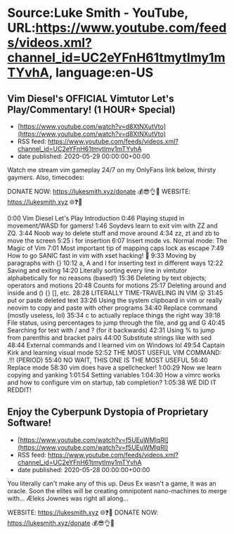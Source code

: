 # Source:Luke Smith - YouTube, URL:https://www.youtube.com/feeds/videos.xml?channel_id=UC2eYFnH61tmytImy1mTYvhA, language:en-US

## Vim Diesel's OFFICIAL Vimtutor Let's Play/Commentary! (1 HOUR+ Special)
 - [https://www.youtube.com/watch?v=d8XtNXutVto](https://www.youtube.com/watch?v=d8XtNXutVto)
 - RSS feed: https://www.youtube.com/feeds/videos.xml?channel_id=UC2eYFnH61tmytImy1mTYvhA
 - date published: 2020-05-29 00:00:00+00:00

Watch me stream vim gameplay 24/7 on my OnlyFans link below, thirsty gaymers. Also, timecodes:

DONATE NOW: https://lukesmith.xyz/donate 💰😎👌💯
WEBSITE: https://lukesmith.xyz 🌐❓🔎

0:00 Vim Diesel Let's Play Introduction
0:46 Playing stupid in movement/WASD for gamers!
1:46 Soydevs learn to exit vim with ZZ and ZQ.
3:44 Noob way to delete stuff and move around
4:34 zz, zt and zb to move the screen
5:25 i for insertion
6:07 Insert mode vs. Normal mode: The Magic of Vim
7:01 Most important tip of mapping caps lock as escape
7:49 How to go SANIC fast in vim with xset hacking! 🏃
9:33 Moving by paragraphs with {}
10:12 a, A and I for inserting text in different ways
12:22 Saving and exiting
14:20 Literally sorting every line in vimtutor alphabetically for no reasons (based!)
15:36 Deleting by text objects; operators and motions
20:48 Counts for motions
25:17 Deleting around and inside and () {} [], etc.
28:28 LITERALLY TIME-TRAVELING IN VIM 😮
31:45 put or paste deleted text
33:26 Using the system clipboard in vim or really neovim to copy and paste with other programs
34:40 Replace command (mostly useless, lol)
35:34 c to actually replace things the right way
39:18 File status, using percentages to jump through the file, and gg and G
40:45 Searching for text with / and ? (for it backwards)
42:31 Using % to jump from parenthis and bracket pairs
44:00 Substitute strings like with sed
48:44 External commands and I learned vim on Windows lol
49:54 Captain Kirk and learning visual mode
52:52 THE MOST USEFUL VIM COMMAND: .!!! (PERIOD)
55:40 NO WAIT, THIS ONE IS THE MOST USEFUL
56:40 Replace mode
58:30 vim does have a spellchecker!
1:00:29 Now we learn copying and yanking
1:01:54 Setting variables
1:04:30 How a vimrc works and how to configure vim on startup, tab completion?
1:05:38 WE DID IT REDDIT!

## Enjoy the Cyberpunk Dystopia of Proprietary Software!
 - [https://www.youtube.com/watch?v=f5UEuWMlqRI](https://www.youtube.com/watch?v=f5UEuWMlqRI)
 - RSS feed: https://www.youtube.com/feeds/videos.xml?channel_id=UC2eYFnH61tmytImy1mTYvhA
 - date published: 2020-05-28 00:00:00+00:00

You literally can't make any of this up. Deus Ex wasn't a game, it was an oracle. Soon the elites will be creating omnipotent nano-machines to merge with... Æleks Jownes was right all along...

WEBSITE: https://lukesmith.xyz 🌐❓🔎
DONATE NOW: https://lukesmith.xyz/donate 💰😎👌💯

